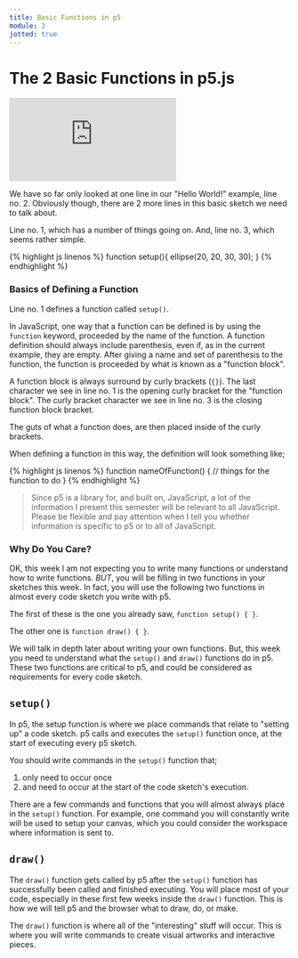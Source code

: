 ```yaml
---
title: Basic Functions in p5
module: 3
jotted: true
---
```


# The 2 Basic Functions in p5.js


<div class="embed-responsive embed-responsive-16by9"><iframe class="embed-responsive-item" src="https://www.youtube.com/embed/KIqijRKQ2Jk" frameborder="0" allowfullscreen></iframe></div>


We have so far only looked at one line in our "Hello World!" example, line no. 2. Obviously though, there are 2 more lines in this basic sketch we need to talk about.

Line no. 1, which has a number of things going on. And, line no. 3, which seems rather simple.

{% highlight js linenos %}
function setup(){
    ellipse(20, 20, 30, 30);
}
{% endhighlight %}

### Basics of Defining a Function

Line no. 1 defines a function called `setup()`.

In JavaScript, one way that a function can be defined is by using the `function` keyword, proceeded by the name of the function. A function definition should always include parenthesis, even if, as in the current example, they are empty. After giving a name and set of parenthesis to the function, the function is proceeded by what is known as a "function block".

A function block is always surround by curly brackets (`{}`). The last character we see in line no. 1 is the opening curly bracket for the "function block". The curly bracket character we see in line no. 3 is the closing function block bracket.

The guts of what a function does, are then placed inside of the curly brackets.

When defining a function in this way, the definition will look something like;


{% highlight js linenos %}
function nameOfFunction() {
    // things for the function to do
}
{% endhighlight %}



> Since p5 is a library for, and built on, JavaScript, a lot of the information I present this semester will be relevant to all JavaScript. Please be flexible and pay attention when I tell you whether information is specific to p5 or to all of JavaScript.

### Why Do You Care?

OK, this week I am not expecting you to write many functions or understand how to write functions. _BUT_, you will be filling in two functions in your sketches this week. In fact, you will use the following two functions in almost every code sketch you write with p5.

The first of these is the one you already saw, `function setup() { }`.

The other one is `function draw() { }`.

We will talk in depth later about writing your own functions. But, this week you need to understand what the `setup()` and `draw()` functions do in p5. These two functions are critical to p5, and could be considered as requirements for every code sketch.


## `setup()`

In p5, the setup function is where we place commands that relate to "setting up" a code sketch. p5 calls and executes the `setup()` function once, at the start of executing every p5 sketch.

You should write commands in the `setup()` function that;

1. only need to occur once
2. and need to occur at the start of the code sketch's execution.

There are a few commands and functions that you will almost always place in the `setup()` function.  For example, one command you will constantly write will be used to setup your canvas, which you could consider the workspace where information is sent to.


## `draw()`

The `draw()` function gets called by p5 after the `setup()` function has successfully been called and finished executing. You will place most of your code, especially in these first few weeks inside the `draw()` function. This is how we will tell p5 and the browser what to draw, do, or make.

The `draw()` function is where all of the "interesting" stuff will occur. This is where you will write commands to create visual artworks and interactive pieces.

